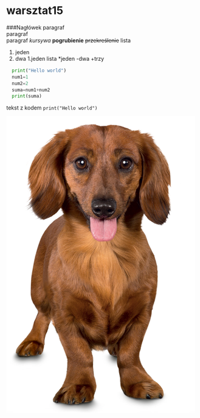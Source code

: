 # warsztat15
###Nagłówek
paragraf </br>paragraf  
paragraf
*kursywa*
**pogrubienie**
~~przekreślenie~~
lista
1. jeden
2. dwa
   1.jeden
lista
 *jeden
  -dwa
     +trzy

```py
  print("Hello world")
  num1=1
  num2=2
  suma=num1+num2
  print(suma)
```

tekst z kodem `print("Hello world")`

![pies.png](pies.png)
